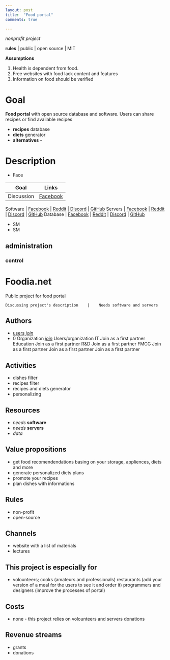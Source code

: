 ```yaml
---
layout: post
title:  "Food portal"
comments: true

---
```

*nonprofit project*

**rules** | public | open source | MIT

**Assumptions**
1. Health is dependent from food.
2. Free websites with food lack content and features
3. Information on food should be verified 

# **Goal**
**Food portal** with open source database and software. Users can share recipes or find available recipes
* **recipes** database
* **diets** generator
* **alternatives** - 
 
# Description

* Face

Goal | Links 
| ----- | ---- | 
Discussion | [Facebook]() | [Reddit]() | [Discord]() | [GitHub]()



Software | [Facebook]() | [Reddit]() | [Discord]() | [GitHub]()
Servers | [Facebook]() | [Reddit]() | [Discord]() | [GitHub]()
Database | [Facebook]() | [Reddit]() | [Discord]() | [GitHub]()


* SM 
* SM



## administration

### control



# Foodia.net 
Public project for food portal

    Discussing project's description    |    Needs software and servers

## Authors
* [users](ja_i_reszta) [*join*]()
* 0 Organization [*join*]()
Users/organization 
IT Join as a first partner
Education Join as a first partner
R&D Join as a first partner
FMCG Join as a first partner
Join as a first partner
Join as a first partner



## Activities  
* dishes filter
* recipes filter
* recipes and diets generator
* personalizing

## Resources
* *needs* **software** 
* *needs* **servers** 
* *data*

## Value propositions
* get food recomendendations basing on your storage, appliences, diets and more
* generate personalized diets plans
* promote your recipes
* plan dishes with informations

## Rules
* non-profit
* open-source


## Channels
* website with a list of materials 
* lectures 


## This project is especially for
* volounteers;
cooks (amateurs and professionals)
restaurants (add your version of a meal for the users to see it and order it)
programmers and designers (improve the processes of portal)

## Costs
* none - this project relies on volounteers and servers donations

## Revenue streams
* grants
* donations 

